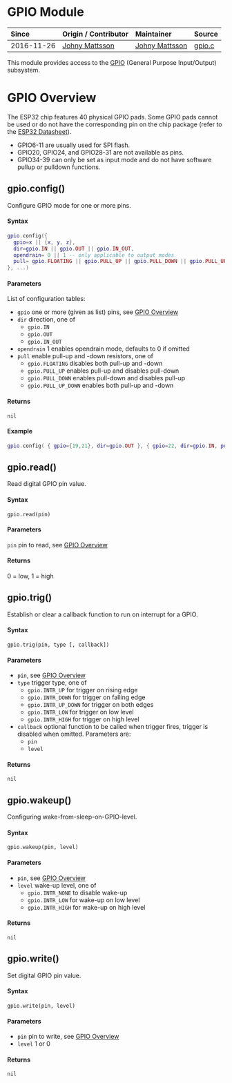 # GPIO Module
| Since  | Origin / Contributor  | Maintainer  | Source  |
| :----- | :-------------------- | :---------- | :------ |
| 2016-11-26 | [Johny Mattsson](https://github.com/jmattsson) | [Johny Mattsson](https://github.com/jmattsson) | [gpio.c](../../components/modules/gpio.c)|


This module provides access to the [GPIO](https://en.wikipedia.org/wiki/General-purpose_input/output) (General Purpose Input/Output) subsystem.

# GPIO Overview
The ESP32 chip features 40 physical GPIO pads. Some GPIO pads cannot be used or do not have the corresponding pin on the chip package (refer to the [ESP32 Datasheet](http://www.espressif.com/sites/default/files/documentation/esp32_datasheet_en.pdf)).

- GPIO6-11 are usually used for SPI flash.
- GPIO20, GPIO24, and GPIO28-31 are not available as pins.
- GPIO34-39 can only be set as input mode and do not have software pullup or pulldown functions.


## gpio.config()
Configure GPIO mode for one or more pins.

#### Syntax
```lua
gpio.config({
  gpio=x || {x, y, z},
  dir=gpio.IN || gpio.OUT || gpio.IN_OUT,
  opendrain= 0 || 1 -- only applicable to output modes
  pull= gpio.FLOATING || gpio.PULL_UP || gpio.PULL_DOWN || gpio.PULL_UP_DOWN
}, ...)
```

#### Parameters
List of configuration tables:

- `gpio` one or more (given as list) pins, see [GPIO Overview](#gpio-overview)
- `dir` direction, one of
    - `gpio.IN`
    - `gpio.OUT`
    - `gpio.IN_OUT`
- `opendrain` 1 enables opendrain mode, defaults to 0 if omitted
- `pull` enable pull-up and -down resistors, one of
    - `gpio.FLOATING` disables both pull-up and -down
    - `gpio.PULL_UP` enables pull-up and disables pull-down
    - `gpio.PULL_DOWN` enables pull-down and disables pull-up
    - `gpio.PULL_UP_DOWN` enables both pull-up and -down

#### Returns
`nil`

#### Example
```lua
gpio.config( { gpio={19,21}, dir=gpio.OUT }, { gpio=22, dir=gpio.IN, pull=gpio.PULL_UP })
```

## gpio.read()
Read digital GPIO pin value.

#### Syntax
`gpio.read(pin)`

#### Parameters
`pin` pin to read, see [GPIO Overview](#gpio-overview)

#### Returns
0 = low, 1 = high


## gpio.trig()
Establish or clear a callback function to run on interrupt for a GPIO.

#### Syntax
`gpio.trig(pin, type [, callback])`

#### Parameters
- `pin`, see [GPIO Overview](#gpio-overview)
- `type` trigger type, one of
    - `gpio.INTR_UP` for trigger on rising edge
    - `gpio.INTR_DOWN` for trigger on falling edge
    - `gpio.INTR_UP_DOWN` for trigger on both edges
    - `gpio.INTR_LOW` for trigger on low level
    - `gpio.INTR_HIGH` for trigger on high level
- `callback` optional function to be called when trigger fires, trigger is disabled when omitted. Parameters are:
    - `pin`
    - `level`

#### Returns
`nil`

## gpio.wakeup()
Configuring wake-from-sleep-on-GPIO-level.

#### Syntax
`gpio.wakeup(pin, level)`

#### Parameters
- `pin`, see [GPIO Overview](#gpio-overview)
- `level` wake-up level, one of
    - `gpio.INTR_NONE` to disable wake-up
    - `gpio.INTR_LOW` for wake-up on low level
    - `gpio.INTR_HIGH` for wake-up on high level

#### Returns
`nil`


## gpio.write()
Set digital GPIO pin value.

#### Syntax
`gpio.write(pin, level)`

#### Parameters
- `pin` pin to write, see [GPIO Overview](#gpio-overview)
- `level` 1 or 0

#### Returns
`nil`
